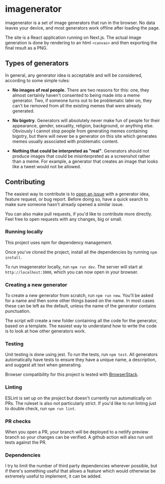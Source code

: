 # imagenerator

imagenerator is a set of image generators that run in the browser. No data
leaves your device, and most generators work offline after loading the page.

The site is a React application running on Next.js. The actual image generation
is done by rendering to an html `<canvas>` and then exporting the final result
as a PNG.

## Types of generators

In general, any generator idea is acceptable and will be considered, according
to some simple rules:

- **No images of real people.** There are two reasons for this: one, they almost
  certainly haven't consented to being made into a meme generator. Two, if
  someone turns out to be problematic later on, they can't be removed from all
  the existing memes that were already generated.

- **No bigotry**. Generators will absolutely never make fun of people for their
  appearance, gender, sexuality, religion, background, or anything else.
  Obviously I cannot stop people from generating memes containing bigotry, but
  there will never be a generator on this site which generates memes usually
  associated with problematic content.

- **Nothing that could be interpreted as "real"**. Generators should not produce
  images that could be misinterpreted as a screenshot rather than a meme. For
  example, a generator that creates an image that looks like a tweet would not
  be allowed.

## Contributing

The easiest way to contribute is to
[open an issue](https://github.com/olivvybee/imagenerator/issues) with a
generator idea, feature request, or bug report. Before doing so, have a quick
search to make sure someone hasn't already opened a similar issue.

You can also make pull requests, if you'd like to contribute more directly. Feel
free to open requests with any changes, big or small.

### Running locally

This project uses npm for dependency management.

Once you've cloned the project, install all the dependencies by running
`npm install`.

To run imagenerator locally, run `npm run dev`. The server will start at
`http://localhost:3000`, which you can now open in your browser.

### Creating a new generator

To create a new generator from scratch, run `npm run new`. You'll be asked for a
name and then some other things based on the name. In most cases these can be
left as the default, unless the name of the generator contains punctuation.

The script will create a new folder containing all the code for the generator,
based on a template. The easiest way to understand how to write the code is to
look at how other generators work.

### Testing

Unit testing is done using jest. To run the tests, run `npm test`. All
generators automatically have tests to ensure they have a unique name, a
description, and suggest alt text when generating.

Browser compatibility for this project is tested with
[BrowserStack](https://www.browserstack.com).

### Linting

ESLint is set up on the project but doesn't currently run automatically on PRs.
The ruleset is also not particularly strict. If you'd like to run linting just
to double check, run `npm run lint`.

### PR checks

When you open a PR, your branch will be deployed to a netlify preview branch so
your changes can be verified. A github action will also run unit tests against
the PR.

### Dependencies

I try to limit the number of third party dependencies wherever possible, but if
there's something useful that allows a feature which would otherwise be
extremely useful to implement, it can be added.
